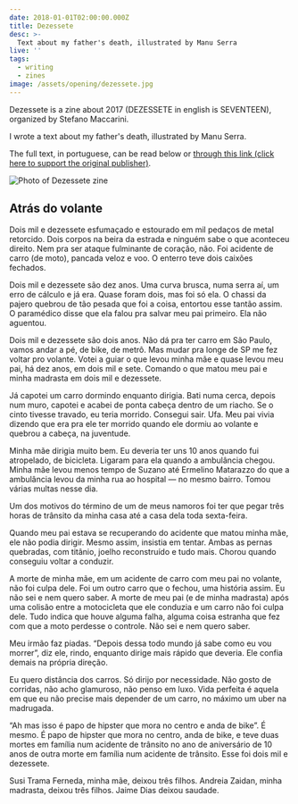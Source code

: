 ```yaml
---
date: 2018-01-01T02:00:00.000Z
title: Dezessete
desc: >-
  Text about my father's death, illustrated by Manu Serra
live: ''
tags:
  - writing
  - zines
image: /assets/opening/dezessete.jpg
---
```


Dezessete is a zine about 2017 (DEZESSETE in english is SEVENTEEN), organized by Stefano Maccarini.

I wrote a text about my father's death, illustrated by Manu Serra.

The full text, in portuguese, can be read below or [through this link (click here to support the original publisher)](https://medium.com/dezessete/atr%C3%A1s-do-volante-bfb93c41b891).

![Photo of Dezessete zine](/dezessete-page.jpeg)

## Atrás do volante

Dois mil e dezessete esfumaçado e estourado em mil pedaços de metal retorcido. Dois corpos na beira da estrada e ninguém sabe o que aconteceu direito. Nem pra ser ataque fulminante de coração, não. Foi acidente de carro (de moto), pancada veloz e voo. O enterro teve dois caixões fechados.

Dois mil e dezessete são dez anos. Uma curva brusca, numa serra aí, um erro de cálculo e já era. Quase foram dois, mas foi só ela. O chassi da pajero quebrou de tão pesada que foi a coisa, entortou esse tantão assim. O paramédico disse que ela falou pra salvar meu pai primeiro. Ela não aguentou.

Dois mil e dezessete são dois anos. Não dá pra ter carro em São Paulo, vamos andar a pé, de bike, de metrô. Mas mudar pra longe de SP me fez voltar pro volante. Votei a guiar o que levou minha mãe e quase levou meu pai, há dez anos, em dois mil e sete. Comando o que matou meu pai e minha madrasta em dois mil e dezessete.

Já capotei um carro dormindo enquanto dirigia. Bati numa cerca, depois num muro, capotei e acabei de ponta cabeça dentro de um riacho. Se o cinto tivesse travado, eu teria morrido. Consegui sair. Ufa. Meu pai vivia dizendo que era pra ele ter morrido quando ele dormiu ao volante e quebrou a cabeça, na juventude.

Minha mãe dirigia muito bem. Eu deveria ter uns 10 anos quando fui atropelado, de bicicleta. Ligaram para ela quando a ambulância chegou. Minha mãe levou menos tempo de Suzano até Ermelino Matarazzo do que a ambulância levou da minha rua ao hospital — no mesmo bairro. Tomou várias multas nesse dia.

Um dos motivos do término de um de meus namoros foi ter que pegar três horas de trânsito da minha casa até a casa dela toda sexta-feira.

Quando meu pai estava se recuperando do acidente que matou minha mãe, ele não podia dirigir. Mesmo assim, insistia em tentar. Ambas as pernas quebradas, com titânio, joelho reconstruído e tudo mais. Chorou quando conseguiu voltar a conduzir.

A morte de minha mãe, em um acidente de carro com meu pai no volante, não foi culpa dele. Foi um outro carro que o fechou, uma história assim. Eu não sei e nem quero saber. A morte de meu pai (e de minha madrasta) após uma colisão entre a motocicleta que ele conduzia e um carro não foi culpa dele. Tudo indica que houve alguma falha, alguma coisa estranha que fez com que a moto perdesse o controle. Não sei e nem quero saber.

Meu irmão faz piadas. “Depois dessa todo mundo já sabe como eu vou morrer”, diz ele, rindo, enquanto dirige mais rápido que deveria. Ele confia demais na própria direção.

Eu quero distância dos carros. Só dirijo por necessidade. Não gosto de corridas, não acho glamuroso, não penso em luxo. Vida perfeita é aquela em que eu não precise mais depender de um carro, no máximo um uber na madrugada.

“Ah mas isso é papo de hipster que mora no centro e anda de bike”. É mesmo. É papo de hipster que mora no centro, anda de bike, e teve duas mortes em família num acidente de trânsito no ano de aniversário de 10 anos de outra morte em família num acidente de trânsito. Esse foi dois mil e dezessete.

Susi Trama Ferneda, minha mãe, deixou três filhos. Andreia Zaidan, minha madrasta, deixou três filhos. Jaime Dias deixou saudade.